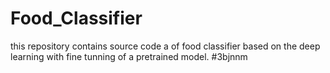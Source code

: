 # Food_Classifier
this repository contains source code a of food classifier based on the deep learning with fine tunning of a pretrained model.
#3bjnnm
